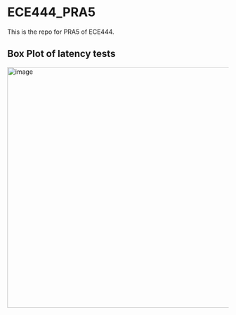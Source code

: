 # ECE444_PRA5
This is the repo for PRA5 of ECE444.

## Box Plot of latency tests ##

<img width="548" alt="image" src="https://github.com/user-attachments/assets/2fd9ce40-2a61-45c0-9e63-2018c5f18c8e">

